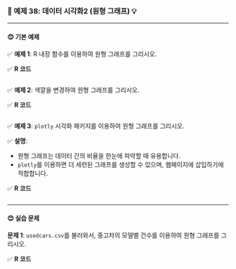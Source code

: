 ### 🎯 예제 38: 데이터 시각화2 (원형 그래프) 💡

---

#### **😊 기본 예제**

✅ **예제 1**: R 내장 함수를 이용하여 원형 그래프를 그리시오.

✅ **R 코드**
```r

```

✅ **예제 2**: 색깔을 변경하여 원형 그래프를 그리시오.

✅ **R 코드**
```r

```

✅ **예제 3**: `plotly` 시각화 패키지를 이용하여 원형 그래프를 그리시오.

✅ **설명**:
- 원형 그래프는 데이터 간의 비율을 한눈에 파악할 때 유용합니다.
- `plotly`를 이용하면 더 세련된 그래프를 생성할 수 있으며, 웹페이지에 삽입하기에 적합합니다.

✅ **R 코드**
```r

```

---

#### **😊 실습 문제**

**문제 1**: `usedcars.csv`를 불러와서, 중고차의 모델별 건수를 이용하여 원형 그래프를 그리시오.

✅ **R 코드**
```r

```
